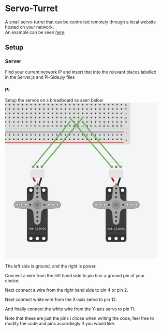 # Servo-Turret
A small servo-turret that can be controlled remotely through a local website hosted on your network.  
An example can be seen *[here](https://www.reddit.com/r/raspberry_pi/comments/i4k69j/trackpad_controlled_servo_motors/#here "yep right here")*.

## Setup
### Server
Find your current network IP and insert that into the relevant places labelled in the Server.js and Pi-Side.py files

### Pi
Setup the servos on a breadboard as seen below
![Alt Text](https://github.com/Jack92829/Servo-Turret/blob/pi-info/65118D30-80D6-44CB-8CD5-2ED76DBC9FA7.png)

<p>The left side is ground, and the right is power.</p>
<p>Connect a wire from the left hand side to pin 6 or a ground pin of your choice.</p>
<p>Next connect a wire from the right hand side to pin 4 or pin 2.</p>
<p>Next connect white wire from the X-axis servo to pin 12.</p>
<p>And finally connect the white wire from the Y-axis servo to pin 11.</p>

<p>Note that these are just the pins i chose when writing the code, feel free to modify the code and pins accordingly if you would like.</p>

